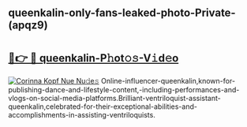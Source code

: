 ## queenkalin-only-fans​-leaked-photo​-Private-(apqz9)


# <h2><a href="https://mediaupload.pro?title=queenkalin&ref=git">🔗👉 🔴 queenkalin-P𝚑ot𝚘𝚜-V𝚒d𝚎o</a></h2>

[![Corinna Kopf Nue Nu𝚍e𝚜](https://i.imgur.com/0qMVB7G.gif)](https://mediaupload.pro?title=queenkalin&ref=git)
Online-influencer-queenkalin,known-for-publishing-dance-and-lifestyle-content,-including-performances-and-vlogs-on-social-media-platforms.Brilliant-ventriloquist-assistant-queenkalin,celebrated-for-their-exceptional-abilities-and-accomplishments-in-assisting-ventriloquists.  